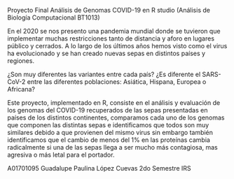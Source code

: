 Proyecto Final Análisis de Genomas COVID-19 en R studio (Análisis de Biología Computacional BT1013)

En el 2020 se nos presento una pandemia mundial donde se tuvieron que implementar muchas
restricciones tanto de distancia y aforo en lugares público y cerrados. A lo largo de los
últimos años hemos visto como el virus ha evolucionado y se han creado nuevas sepas en
distintos países y regiones.

¿Son muy diferentes las variantes entre cada país? ¿Es diferente el SARS-CoV-2 entre las diferentes poblaciones: Asiática, Hispana, Europea o Africana?

Este proyecto, implementado en R, consiste en el análisis y evaluación de los genomas del COVID-19 recuperados
de las sepas presentadas en países de los distintos continentes, comparamos cada uno de los
genomas que componen las distintas sepas e identificamos que todos son muy similares debido
a que provienen del mismo virus sin embargo también identificamos que el cambio de menos del
1% en las proteínas cambia radicalmente si una de las sepas llega a ser mucho más contagiosa,
mas agresiva o más letal para el portador.

A01701095
Guadalupe Paulina López Cuevas
2do Semestre IRS
